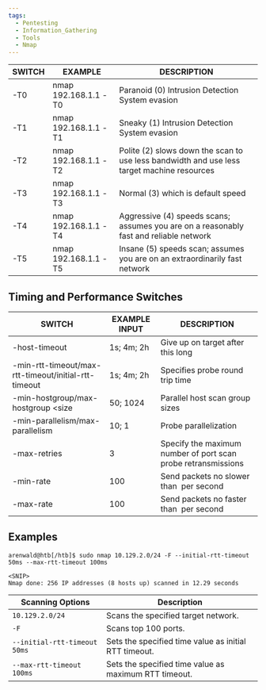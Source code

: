```yaml
---
tags:
  - Pentesting
  - Information_Gathering
  - Tools
  - Nmap
---
```

| **SWITCH** | **EXAMPLE**          | ******DESCRIPTION******                                                                    |
| ---------- | -------------------- | ------------------------------------------------------------------------------------------ |
| -T0        | nmap 192.168.1.1 -T0 | Paranoid (0) Intrusion Detection System evasion                                            |
| -T1        | nmap 192.168.1.1 -T1 | Sneaky (1) Intrusion Detection System evasion                                              |
| -T2        | nmap 192.168.1.1 -T2 | Polite (2) slows down the scan to use less bandwidth and use less target machine resources |
| -T3        | nmap 192.168.1.1 -T3 | Normal (3) which is default speed                                                          |
| -T4        | nmap 192.168.1.1 -T4 | Aggressive (4) speeds scans; assumes you are on a reasonably fast and reliable network     |
| -T5        | nmap 192.168.1.1 -T5 | Insane (5) speeds scan; assumes you are on an extraordinarily fast network                 |
## **Timing and Performance Switches**

| **SWITCH**                                                  | ****EXAMPLE INPUT**** | ********DESCRIPTION********                                   |
| ----------------------------------------------------------- | --------------------- | ------------------------------------------------------------- |
| -host-timeout <time>                                        | 1s; 4m; 2h            | Give up on target after this long                             |
| -min-rtt-timeout/max-rtt-timeout/initial-rtt-timeout <time> | 1s; 4m; 2h            | Specifies probe round trip time                               |
| -min-hostgroup/max-hostgroup <size<size>                    | 50; 1024              | Parallel host scan group sizes                                |
| -min-parallelism/max-parallelism <numprobes>                | 10; 1                 | Probe parallelization                                         |
| -max-retries <tries>                                        | 3                     | Specify the maximum number of port scan probe retransmissions |
| -min-rate <number>                                          | 100                   | Send packets no slower than <number> per second               |
| -max-rate <number>                                          | 100                   | Send packets no faster than <number> per second               |

## Examples 

```shell-session
arenwald@htb[/htb]$ sudo nmap 10.129.2.0/24 -F --initial-rtt-timeout 50ms --max-rtt-timeout 100ms

<SNIP>
Nmap done: 256 IP addresses (8 hosts up) scanned in 12.29 seconds
```

|**Scanning Options**|**Description**|
|---|---|
|`10.129.2.0/24`|Scans the specified target network.|
|`-F`|Scans top 100 ports.|
|`--initial-rtt-timeout 50ms`|Sets the specified time value as initial RTT timeout.|
|`--max-rtt-timeout 100ms`|Sets the specified time value as maximum RTT timeout.|
